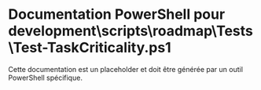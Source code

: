 # Documentation PowerShell pour development\scripts\roadmap\Tests\Test-TaskCriticality.ps1

Cette documentation est un placeholder et doit être générée par un outil PowerShell spécifique.
